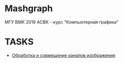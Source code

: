 # Mashgraph
МГУ ВМК 2016 АСВК - курс "Компьютерная графика"

# TASKS
 - [Обработка и совмещение каналов изображения](https://github.com/grihabor/mashgraph/tree/master/task_01)
